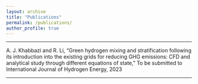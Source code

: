 ```yaml
---
layout: archive
title: "Publications"
permalink: /publications/
author_profile: true
---
```


---
A. J. Khabbazi and R. Li, “Green hydrogen mixing and stratification following its introduction into the existing grids for reducing GHG emissions: CFD and analytical study through different equations of state,” To be submitted to International Journal of Hydrogen Energy, 2023

---

<!-- {% if author.googlescholar %}
  You can also find my articles on <u><a href="{{author.googlescholar}}">my Google Scholar profile</a>.</u>
{% endif %}

{% include base_path %}

{% for post in site.publications reversed %}
  {% include archive-single.html %}
{% endfor %} -->
